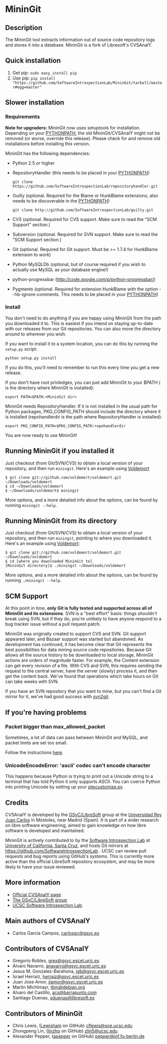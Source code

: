 MininGit
========

Description
-----------

The MininGit tool extracts information out of source code repository logs and stores it into a database. MininGit is a fork of Libresoft's CVSAnalY.

Quick installation
------------------
1. Get pip: `sudo easy_install pip`
2. Use pip: `pip install "https://github.com/SoftwareIntrospectionLab/MininGit/tarball/master#egg=master"`

Slower installation
-------------------
### Requirements

**Note for upgraders:** MininGit now uses setuptools for installation. Depending on your [PYTHONPATH][pp], the old MininGit/CVSAnalY might not be removed (or worse, override this release). Please check for and remove old installations before installing this version.

MininGit has the following dependencies:

* Python 2.5 or higher
* RepositoryHandler (this needs to be placed in your [PYTHONPATH][pp])

    `git clone https://github.com/SoftwareIntrospectionLab/repositoryhandler.git`
* Guilty (optional. Required for the Blame or HunkBlame extensions, also needs to be discoverable in the [PYTHONPATH][pp])

	`git clone http://github.com/SoftwareIntrospectionLab/guilty.git`
* CVS (optional. Required for CVS support. Make sure to read the "SCM Support" section.)
* Subversion (optional. Required for SVN support. Make sure to read the "SCM Support section.)
* Git (optional. Required for Git support. Must be >= 1.7.4 for HunkBlame extension to work)
* Python MySQLDb (optional, but of course required if you wish to actually use MySQL as your database engine!)
* python-progressbar (http://code.google.com/p/python-progressbar/)
* Pygments (optional. Required for extension HunkBlame with the option --hb-ignore-comments. This needs to be placed in your [PYTHONPATH][pp])

### Install

You don't need to do anything if you are happy using MininGit from the path you downloaded it to. This is easiest if you intend on staying up-to-date with our releases from our Git repositories. You can also move the directory around to wherever you wish.

If you want to install it to a system location, you can do this by running the `setup.py` script:

    python setup.py install

If you do this, you'll need to remember to run this every time you get a new release.

If you don't have root privledges, you can just add MininGit to your $PATH (<MininGit dir> is the directory
where MininGit is installed):

    export PATH=$PATH:<MininGit dir>

MininGit needs RepositoryHandler. If it is not installed in the usual
path for Python packages, PKG\_CONFIG\_PATH should include the directory
where it is installed (repohandlerdir is the path where RepositoryHandler
is installed):

    export PKG_CONFIG_PATH=$PKG_CONFIG_PATH:repohandlerdir

You are now ready to use MininGit!

Running MininGit if you installed it
------------------------------------

Just checkout (from Git/SVN/CVS) to obtain a local
version of your repository, and then run `miningit`.
Here's an example using [Voldemort](https://github.com/voldemort/voldemort)

    $ git clone git://github.com/voldemort/voldemort.git ~/Downloads/voldemort
    $ cd ~/Downloads/voldemort
    $ ~/Downloads/voldemort$ miningit 

More options, and a more detailed info about the options, can be
found by running `miningit --help`.


Running MininGit from its directory
-----------------------------------
Just checkout (from Git/SVN/CVS) to obtain a local
version of your repository, and then run `miningit`, pointing to where you downloaded it.
Here's an example using [Voldemort](https://github.com/voldemort/voldemort):

    $ git clone git://github.com/voldemort/voldemort.git ~/Downloads/voldemort
    $ cd [where you downloaded MininGit to]
    [MininGit directory]$ ./miningit ~/Downloads/voldemort 

More options, and a more detailed info about the options, can be
found by running `./miningit --help`.


SCM Support
-----------
At this point in time, **only Git is fully tested and supported across all of MininGit and its extensions**. SVN is a "best effort" basis: things *shouldn't* break using SVN, but if they do, you're unlikely to have anyone respond to a bug tracker issue without a pull request patch.

MininGit was originally created to support CVS and SVN. Git support appeared later, and Bazaar support was started but abandoned. As development has continued, it has become clear that Git represents the best possibilities for data mining source code repositories. Because Git allows all the source history to be downloaded to local storage, MininGit actions are orders of magnitude faster. For example, the Content extension can get every revision of a file. With CVS and SVN, this requires sending the request to the central server, have the server (slowly) process it, and then get the content back. We've found that operations which take hours on Git can take weeks with SVN.

If you have an SVN repository that you want to mine, but you can't find a Git mirror for it, we've had good success with [svn2git](https://github.com/nirvdrum/svn2git).


If you're having problems
-------------------------
### Packet bigger than max_allowed_packet
Sometimes, a lot of data can pass between MininGit and MySQL, and packet limits are set too small.

Follow the instructions [here](http://stackoverflow.com/questions/93128/mysql-got-a-packet-bigger-than-max-allowed-packet-bytes/104176#104176).

### UnicodeEncodeError: 'ascii' codec can't encode character
This happens because Python is trying to print out a Unicode string to a terminal that has told Python it only supports ASCII. You can coerce Python into printing Unicode by setting up your [sitecustomize.py](http://www.faqs.org/docs/diveintopython/kgp_unicode.html). 	

Credits
-------

CVSAnalY is developed by the [GSyC/LibreSoft](http://libresoft.es) group at the
[Universidad Rey Juan Carlos](http://www.urjc.es/) in Móstoles, near Madrid (Spain). It is
part of a wider research on libre software engineering, aimed to gain
knowledge on how libre software is developed and maintained.

MininGit is actively contributed to by the [Software Introspection Lab](http://games.soe.ucsc.edu/sil) at [University of California, Santa Cruz](http://www.ucsc.edu), and hosts Git mirrors at https://github.com/SoftwareIntrospectionLab . UCSC can review pull requests and bug reports using GitHub's systems. This is currently more active than the official LibreSoft repository ecosystem, and may be more likely to have your issue reviewed.

More information
----------------

* [Official CVSAnalY page](http://tools.libresoft.es/cvsanaly)
* [The GSyC/LibreSoft group](http://libresoft.es)
* [UCSC Software Introspection Lab](http://games.soe.ucsc.edu/sil).

Main authors of CVSAnalY
------------------------
* Carlos Garcia Campos, <carlosgc@gsyc.es>

Contributors of CVSAnalY
------------------------

* Gregorio Robles, <grex@gsyc.escet.urjc.es>
* Alvaro Navarro, <anavarro@gsyc.escet.urjc.es>
* Jesus M. Gonzalez-Barahona, <jgb@gsyc.escet.urjc.es>
* Israel Herraiz, <herraiz@gsyc.escet.urjc.es>
* Juan Jose Amor, <jjamor@gsyc.escet.urjc.es>
* Martin Michlmayr, <tbm@debian.org>
* Alvaro del Castillo, <acs@barrapunto.com>
* Santiago Duenas, <sduenas@libresoft.es>

Contributors of MininGit
------------------------
* Chris Lewis, ([Lewisham](https://github.com/Lewisham) on GitHub) <cflewis@soe.ucsc.edu>
* Zhongpeng Lin, ([linzhp](https://github.com/linzhp) on GitHub) <zlin5@ucsc.edu>
* Alexander Pepper, ([apepper](https://github.com/apepper) on GitHub) <pepper@inf.fu-berlin.de>



[pp]: http://docs.python.org/using/cmdline.html#envvar-PYTHONPATH

